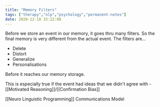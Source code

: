 ```yaml
---
title: "Memory Filters"
tags: ["therapy","nlp","psychology","permanent-notes"]
date: 2020-12-18 15:22:08
---
```


Before we store an event in our memory, it goes thru many filters. So the final memory is very different from the actual event. The filters are...

- Delete
- Distort
- Generalize 
- Personalisations

Before it reaches our memory storage.

This is especially true if the event had ideas that we didn't agree with - [[Motivated Reasoning]]/[[Confirmation Bias]]

[[Neuro Linguistic Programming]] Communications Model
